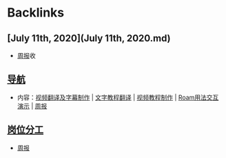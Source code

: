 
# Backlinks
## [July 11th, 2020](July 11th, 2020.md)
- [周报](周报.md)收

## [导航](导航.md)
- 内容：[视频翻译及字幕制作](视频翻译及字幕制作.md) | [文字教程翻译](文字教程翻译.md) | [视频教程制作](视频教程制作.md) | [Roam用法交互演示](Roam用法交互演示.md) | [周报](周报.md)

## [岗位分工](岗位分工.md)
- [周报](周报.md)

